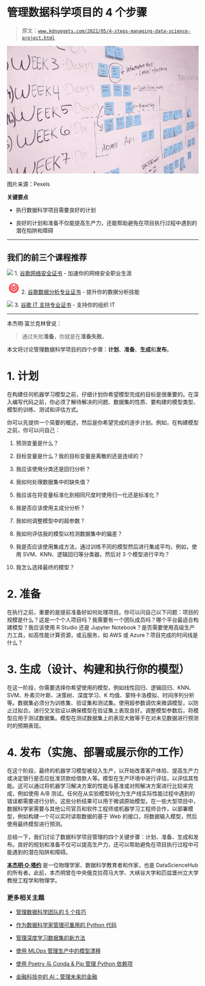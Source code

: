 # 管理数据科学项目的 4 个步骤

> 原文：[`www.kdnuggets.com/2022/05/4-steps-managing-data-science-project.html`](https://www.kdnuggets.com/2022/05/4-steps-managing-data-science-project.html)

![管理数据科学项目的 4 个步骤](img/a7d35300f160f0ba1ab16e3d846c5cca.png)

图片来源：Pexels

**关键要点**

+   执行数据科学项目需要良好的计划

+   良好的计划和准备不仅能提高生产力，还能帮助避免在项目执行过程中遇到的潜在陷阱和障碍

* * *

## 我们的前三个课程推荐

![](img/0244c01ba9267c002ef39d4907e0b8fb.png) 1\. [谷歌网络安全证书](https://www.kdnuggets.com/google-cybersecurity) - 加速你的网络安全职业生涯

![](img/e225c49c3c91745821c8c0368bf04711.png) 2\. [谷歌数据分析专业证书](https://www.kdnuggets.com/google-data-analytics) - 提升你的数据分析技能

![](img/0244c01ba9267c002ef39d4907e0b8fb.png) 3\. [谷歌 IT 支持专业证书](https://www.kdnuggets.com/google-itsupport) - 支持你的组织 IT

* * *

本杰明·富兰克林曾说：

> 通过失败**准备**，你就是在**准备失败**。

本文将讨论管理数据科学项目的四个步骤：**计划**、**准备**、**生成**和**发布**。

# 1\. 计划

在构建任何机器学习模型之前，仔细计划你希望模型完成的目标是很重要的。在深入编写代码之前，你必须了解待解决的问题、数据集的性质、要构建的模型类型、模型的训练、测试和评估方式。

你可以先提供一个简要的概述，然后是你希望完成的逐步计划。例如，在构建模型之前，你可以问自己：

1.  预测变量是什么？

1.  目标变量是什么？我的目标变量是离散的还是连续的？

1.  我应该使用分类还是回归分析？

1.  我如何处理数据集中的缺失值？

1.  我应该在将变量标准化到相同尺度时使用归一化还是标准化？

1.  我是否应该使用主成分分析？

1.  我如何调整模型中的超参数？

1.  我如何评估我的模型以检测数据集中的偏差？

1.  我是否应该使用集成方法，通过训练不同的模型然后进行集成平均，例如，使用 SVM、KNN、逻辑回归等分类器，然后对 3 个模型进行平均？

1.  我怎么选择最终的模型？

# 2\. 准备

在执行之前，重要的是提前准备好如何处理项目。你可以问自己以下问题：项目的规模是什么？这是一个个人项目吗？我需要有一个团队成员吗？哪个平台最适合构建模型？我应该使用 R Studio 还是 Jupyter Notebook？是否需要使用高级生产力工具，如高性能计算资源，或云服务，如 AWS 或 Azure？项目完成的时间线是什么？

# 3\. 生成（设计、构建和执行你的模型）

在这一阶段，你需要选择你希望使用的模型，例如线性回归、逻辑回归、KNN、SVM、朴素贝叶斯、决策树、深度学习、K 均值、蒙特卡洛模拟、时间序列分析等。数据集必须分为训练集、验证集和测试集。使用超参数调优来微调模型，以防止过拟合。进行交叉验证以确保模型在验证集上表现良好。调整模型参数后，将模型应用于测试数据集。模型在测试数据集上的表现大致等于在对未见数据进行预测时的预期表现。

# 4\. 发布（实施、部署或展示你的工作）

在这个阶段，最终的机器学习模型被投入生产，以开始改善客户体验、提高生产力或决定银行是否应批准贷款给借款人等。模型在生产环境中进行评估，以评估其性能。这可以通过将机器学习解决方案的性能与基准或对照解决方案进行比较来完成，例如使用 A/B 测试。任何在从实验模型转化为生产线实际性能过程中遇到的错误都需要进行分析。这些分析结果可以用于微调原始模型。在一些大型项目中，数据科学家需要与其他公司官员和软件工程师或机器学习工程师合作，以部署模型，例如构建一个可以实时读取数据的基于 Web 的接口，将数据输入模型，然后使用最终模型进行预测。

总结一下，我们讨论了数据科学项目管理的四个关键步骤：计划、准备、生成和发布。良好的规划和准备不仅可以提高生产力，还可以帮助避免在项目执行过程中可能遇到的潜在陷阱和障碍。

**[本杰明·O·塔约](https://www.linkedin.com/in/benjamin-o-tayo-ph-d-a2717511/)** 是一位物理学家、数据科学教育者和作家，也是 DataScienceHub 的所有者。此前，本杰明曾在中央俄克拉荷马大学、大峡谷大学和匹兹堡州立大学教授工程学和物理学。

### 更多相关主题

+   [管理数据科学团队的 5 个技巧](https://www.kdnuggets.com/5-tips-for-managing-data-science-teams)

+   [作为数据科学家管理可重用的 Python 代码](https://www.kdnuggets.com/2021/06/managing-reusable-python-code-data-scientist.html)

+   [管理深度学习数据集的新方法](https://www.kdnuggets.com/2022/03/new-way-managing-deep-learning-datasets.html)

+   [使用 MLOps 管理生产中的模型漂移](https://www.kdnuggets.com/2023/05/managing-model-drift-production-mlops.html)

+   [使用 Poetry 与 Conda & Pip 管理 Python 依赖项](https://www.kdnuggets.com/managing-python-dependencies-with-poetry-vs-conda-pip)

+   [金融科技中的 AI：管理未来的金融](https://www.kdnuggets.com/2022/10/ai-fintech-managing-finance-future.html)
